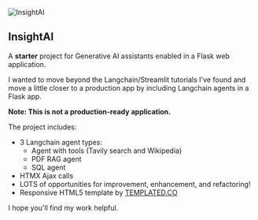 
![InsightAI](https://github.com/nobledeed/InsightAI_Dev/assets/8227231/26a843ee-d9ea-4d49-b4c0-158d870353c7)


## InsightAI

A **starter** project for Generative AI assistants enabled in a Flask web application.  

I wanted to move beyond the Langchain/Streamlit tutorials I've found and move a little closer to a production app by including Langchain agents in a Flask app. 

**Note: This is not a production-ready application.** 

The project includes:  
- 3 Langchain agent types:
    - Agent with tools (Tavily search and Wikipedia)
    - PDF RAG agent
    - SQL agent
- HTMX Ajax calls
- LOTS of opportunities for improvement, enhancement, and refactoring!
- Responsive HTML5 template by [TEMPLATED.CO](https://templated.co)



I hope you'll find my work helpful.
